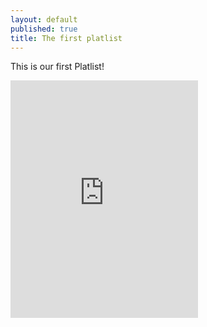 ```yaml
---
layout: default
published: true
title: The first platlist
---
```

This is our first Platlist!

<iframe src="https://embed.spotify.com/?uri=spotify%3Auser%3Ajoebarham%3Aplaylist%3A7cHZQcUgRPEAP4j2oVww8e" width="300" height="380" frameborder="0" allowtransparency="true"></iframe>
